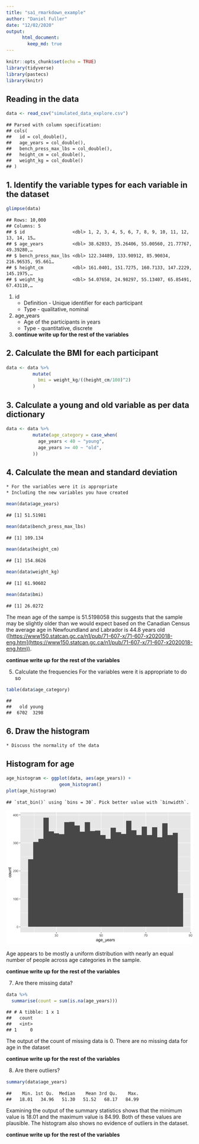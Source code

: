 ```yaml
---
title: "sa1_rmarkdown_example"
author: "Daniel Fuller"
date: "12/02/2020"
output:
      html_document:
        keep_md: true
---
```



```r
knitr::opts_chunk$set(echo = TRUE)
library(tidyverse)
library(pastecs)
library(knitr)
```

## Reading in the data


```r
data <- read_csv("simulated_data_explore.csv")
```

```
## Parsed with column specification:
## cols(
##   id = col_double(),
##   age_years = col_double(),
##   bench_press_max_lbs = col_double(),
##   height_cm = col_double(),
##   weight_kg = col_double()
## )
```

## 1. Identify the variable types for each variable in the dataset


```r
glimpse(data) 
```

```
## Rows: 10,000
## Columns: 5
## $ id                  <dbl> 1, 2, 3, 4, 5, 6, 7, 8, 9, 10, 11, 12, 13, 14, 15…
## $ age_years           <dbl> 38.62033, 35.26406, 55.00560, 21.77767, 49.39280,…
## $ bench_press_max_lbs <dbl> 122.34489, 133.98912, 85.90034, 216.96535, 95.661…
## $ height_cm           <dbl> 161.0401, 151.7275, 160.7133, 147.2229, 145.1975,…
## $ weight_kg           <dbl> 54.07658, 24.98297, 55.13407, 65.85491, 67.43110,…
```

1. id
    * Definition - Unique identifier for each participant
    * Type - qualitative, nominal
2. age_years
    * Age of the participants in years
    * Type - quantitative, discrete
3. **continue write up for the rest of the variables**

## 2. Calculate the BMI for each participant


```r
data <- data %>%
          mutate(
            bmi = weight_kg/((height_cm/100)^2)
          )
```

## 3. Calculate a young and old variable as per data dictionary


```r
data <- data %>%
          mutate(age_category = case_when(
            age_years < 40 ~ "young", 
            age_years >= 40 ~ "old", 
          ))
```

## 4. Calculate the mean and standard deviation
    * For the variables were it is appropriate
    * Including the new variables you have created


```r
mean(data$age_years)
```

```
## [1] 51.51981
```

```r
mean(data$bench_press_max_lbs)
```

```
## [1] 109.134
```

```r
mean(data$height_cm)
```

```
## [1] 154.8626
```

```r
mean(data$weight_kg)
```

```
## [1] 61.90602
```

```r
mean(data$bmi)
```

```
## [1] 26.0272
```

The mean age of the sampe is 51.5198058 this suggests that the sample may be slightly older than we would expect based on the Canadian Census the average age in Newfoundland and Labrador is 44.8 years old ([https://www150.statcan.gc.ca/n1/pub/71-607-x/71-607-x2020018-eng.htm](https://www150.statcan.gc.ca/n1/pub/71-607-x/71-607-x2020018-eng.htm)).

**continue write up for the rest of the variables**

5. Calculate the frequencies 
    For the variables were it is appropriate to do so
    

```r
table(data$age_category)
```

```
## 
##   old young 
##  6702  3298
```

## 6. Draw the histogram
    * Discuss the normality of the data 

## Histogram for age


```r
age_histogram <- ggplot(data, aes(age_years)) + 
                    geom_histogram()
plot(age_histogram)
```

```
## `stat_bin()` using `bins = 30`. Pick better value with `binwidth`.
```

![](sa1_rmardown_example_files/figure-html/unnamed-chunk-7-1.png)<!-- -->

Age appears to be mostly a uniform distribution with nearly an equal number of people across age categories in the sample. 

**continue write up for the rest of the variables**

7. Are there missing data? 

```r
data %>%
  summarise(count = sum(is.na(age_years)))
```

```
## # A tibble: 1 x 1
##   count
##   <int>
## 1     0
```

The output of the count of missing data is 0. There are no missing data for age in the dataset

**continue write up for the rest of the variables**

8. Are there outliers? 


```r
summary(data$age_years)
```

```
##    Min. 1st Qu.  Median    Mean 3rd Qu.    Max. 
##   18.01   34.96   51.30   51.52   68.17   84.99
```

Examining the output of the summary statistics shows that the minimum value is 18.01 and the maximum value is 84.99. Both of these values are plausible. The histogram also shows no evidence of outliers in the dataset. 

**continue write up for the rest of the variables**

